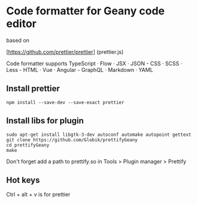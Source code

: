 # Code formatter for Geany code editor

based on 

[https://github.com/prettier/prettier] (prettier.js)


Code formatter supports  TypeScript · Flow · JSX · JSON - CSS · SCSS · Less - HTML · Vue · Angular - GraphQL · Markdown · YAML

## Install prettier

``` npm install --save-dev --save-exact prettier ```

## Install libs for plugin

``` 
sudo apt-get install libgtk-3-dev autoconf automake autopoint gettext
git clone https://github.com/Globik/prettifyGeany
cd prettifyGeany
make
```

Don't forget add a path to prettify.so in  Tools > Plugin manager > Prettify
## Hot keys

Ctrl + alt + v  is for prettier


